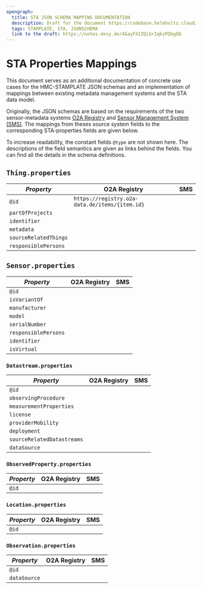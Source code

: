 ```yaml
---
opengraph:
  title: STA JSON SCHEMA MAPPING DOCUMENTATION
  description: Draft for the document https://codebase.helmholtz.cloud/stamplate/jsonschemas/documentation/mapping.md
  tags: STAMPLATE, STA, JSONSCHEMA
  link to the draft: https://notes.desy.de/4GayFX1ZQiGrIqkzPQbgOQ
---
```


# STA Properties Mappings

This document serves as an additional documentation of concrete use cases for the HMC-STAMPLATE JSON schemas and an implementation of mappings between existing metadata management systems and the STA data model.

Originally, the JSON schemas are based on the requirements of the two sensor-metadata systems [O2A Registry](https://registry.o2a-data.de/) and [Sensor Management System (SMS)](https://helmholtz.software/software/sensor-management-system). The mappings from theses source system fields to the corresponding STA-properties fields are given below.

To increase readability, the constant fields `@type` are not shown here. The descriptions of the field semantics are given as links behind the fields. You can find all the details in the schema definitions.

## `Thing.properties`

| *Property* | O2A Registry | SMS         |
|------------|--------------|-------------|
|`@id`                |`https://registry.o2a-data.de/items/{item.id}` |
|`partOfProjects`     | |
|`identifier`         | |
|`metadata`           | |
|`sourceRelatedThings`| |
|`responsiblePersons` | |



## `Sensor.properties`


| *Property* | O2A Registry | SMS         |
|------------|--------------|-------------|
| `@id`                | |
| `isVariantOf`        | |
| `manufacturer`       | |
| `model`              | |
| `serialNumber`       | |
| `responsiblePersons` | |
| `identifier`         | |
| `isVirtual`          | |


### `Datastream.properties`

| *Property* | O2A Registry | SMS         |
|------------|--------------|-------------|
| `@id`      | |
| `observingProcedure` | |
| `measurementProperties` | |
| `license`             | |
| `providerMobility`   | |
| `deployment`         | |
| `sourceRelatedDatastreams` | |
| `dataSource` | |


### `ObservedProperty.properties`

| *Property* | O2A Registry | SMS         |
|------------|--------------|-------------|
| `@id`      | |


### `Location.properties`

| *Property* | O2A Registry | SMS         |
|------------|--------------|-------------|
| `@id`      | |


### `Observation.properties`

| *Property* | O2A Registry | SMS         |
|------------|--------------|-------------|
| `@id`      | |
| `dataSource`  | |


